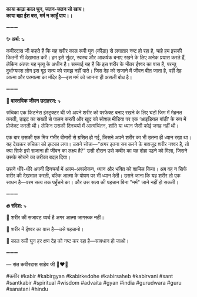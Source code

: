 **काया काढ़ा काल घुन, जतन-जतन सो खाय। \
काया बह्रा ईश बस, मर्म न काहूँ पाय।।**

➖➖➖

**✨ अर्थ: ⤵**

कबीरदास जी कहते हैं कि यह शरीर काल रूपी घुन (कीड़ा) से लगातार नष्ट हो रहा है, चाहे हम इसकी कितनी भी देखभाल करें। हम इसे सुंदर, स्वस्थ और आकर्षक बनाए रखने के लिए अनेक प्रयास करते हैं, लेकिन अंततः यह मृत्यु के अधीन है। सच्चाई यह है कि इस शरीर के भीतर ईश्वर का वास है, परन्तु दुर्भाग्यवश लोग इस गूढ़ सत्य को समझ नहीं पाते। जिस देह को सजाने में जीवन बीत जाता है, वही देह आत्मा और परमात्मा का मंदिर है—इस मर्म को जानना ही असली बोध है।

➖➖➖

**🌾 वास्तविक जीवन उदाहरण: ⤵**

रुचिका एक फिटनेस इंस्ट्रक्टर थी जो अपने शरीर को परफेक्ट बनाए रखने के लिए घंटों जिम में मेहनत करती, डाइट का सख्ती से पालन करती और खुद को सोशल मीडिया पर एक ‘आइडियल बॉडी’ के रूप में प्रोजेक्ट करती थी। लेकिन उसकी दिनचर्या में आत्मचिंतन, शांति या ध्यान जैसी कोई जगह नहीं थी।

एक बार उसकी एक मित्र गंभीर बीमारी से ग्रसित हो गई, जिसने अपने शरीर का भी उतना ही ध्यान रखा था। यह देखकर रुचिका को झटका लगा। उसने सोचा—“अगर इतना सब करने के बावजूद शरीर नश्वर है, तो क्या सिर्फ इसे सजाना ही जीवन का लक्ष्य है?” उसी दौरान उसे कबीर का यह दोहा पढ़ने को मिला, जिसने उसके सोचने का तरीका बदल दिया।

उसने धीरे-धीरे अपनी दिनचर्या में आत्म-अवलोकन, ध्यान और भक्ति को शामिल किया। अब वह न सिर्फ शरीर की देखभाल करती, बल्कि आत्मा के पोषण पर भी ध्यान देती। उसने जाना कि यह शरीर तो एक साधन है—परम सत्य तक पहुँचने का। और उस सत्य की पहचान बिना "मर्म" जाने नहीं हो सकती।

➖➖➖

**🔥 संदेश: ⤵**

📌 शरीर की सजावट व्यर्थ है अगर आत्मा जागरूक नहीं।

📌 शरीर में ईश्वर का वास है—उसे पहचानो।

📌 काल रूपी घुन हर क्षण देह को नष्ट कर रहा है—सावधान हो जाओ।

➖➖➖

— संत कबीरदास साहेब जी 🙏❤️💯

#कबीर #kabir #kabirgyan #kabirkedohe #kabirsaheb #kabirvani #sant #santkabir #spiritual #wisdom #advaita #gyan #india #gurudwara #guru #sanatani #hindu
